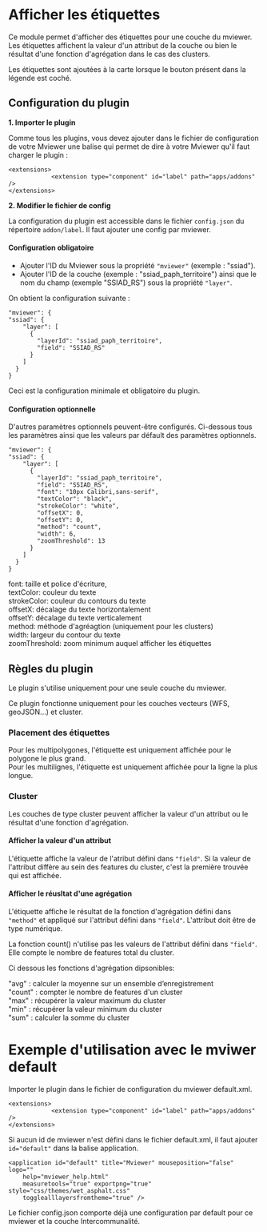 # Afficher les étiquettes

Ce module permet d'afficher des étiquettes pour une couche du mviewer. Les étiquettes affichent la valeur d'un attribut de la couche ou bien le résultat d'une fonction d'agrégation dans le cas des clusters.

Les étiquettes sont ajoutées à la carte lorsque le bouton présent dans la légende est coché.

## Configuration du plugin

**1. Importer le plugin**

Comme tous les plugins, vous devez ajouter dans le fichier de configuration de votre Mviewer une balise qui permet de dire à votre Mviewer qu'il faut charger le plugin :

```
<extensions>
            <extension type="component" id="label" path="apps/addons" />
</extensions>
```

**2. Modifier le fichier de config**

La configuration du plugin est accessible dans le fichier `config.json` du répertoire `addon/label`. Il faut ajouter une config par mviewer.

#### Configuration obligatoire

- Ajouter l'ID du Mviewer sous la propriété `"mviewer"` (exemple : "ssiad").
- Ajouter l'ID de la couche (exemple : "ssiad_paph_territoire") ainsi que le nom du champ (exemple "SSIAD_RS") sous la propriété `"layer"`.

On obtient la configuration suivante :

```
"mviewer": {
"ssiad": {
    "layer": [
      {
        "layerId": "ssiad_paph_territoire",
        "field": "SSIAD_RS"
      }
    ]
  }
}
```

Ceci est la configuration minimale et obligatoire du plugin.

#### Configuration optionnelle

D'autres paramètres optionnels peuvent-être configurés. Ci-dessous tous les paramètres ainsi que les valeurs par défault des paramètres optionnels.

```
"mviewer": {
"ssiad": {
    "layer": [
      {
        "layerId": "ssiad_paph_territoire",
        "field": "SSIAD_RS",
        "font": "10px Calibri,sans-serif",
        "textColor": "black",
        "strokeColor": "white",
        "offsetX": 0,
        "offsetY": 0,
        "method": "count",
        "width": 6,
        "zoomThreshold": 13
      }
    ]
  }
}
```

font: taille et police d'écriture,  
textColor: couleur du texte  
strokeColor: couleur du contours du texte  
offsetX: décalage du texte horizontalement  
offsetY: décalage du texte verticalement  
method: méthode d'agréagtion (uniquement pour les clusters)  
width: largeur du contour du texte  
zoomThreshold: zoom minimum auquel afficher les étiquettes  

## Règles du plugin

Le plugin s'utilise uniquement pour une seule couche du mviewer.

Ce plugin fonctionne uniquement pour les couches vecteurs (WFS, geoJSON...) et cluster.

### Placement des étiquettes

Pour les multipolygones, l'étiquette est uniquement affichée pour le polygone le plus grand.  
Pour les multilignes, l'étiquette est uniquement affichée pour la ligne la plus longue.

### Cluster

Les couches de type cluster peuvent afficher la valeur d'un attribut ou le résultat d'une fonction d'agrégation.

#### Afficher la valeur d'un attribut

L'étiquette affiche la valeur de l'atribut défini dans `"field"`. Si la valeur de l'attribut diffère au sein des features du cluster, c'est la première trouvée qui est affichée.

#### Afficher le réusltat d'une agrégation

L'étiquette affiche le résultat de la fonction d'agrégation défini dans `"method"` et appliqué sur l'attribut défini dans `"field"`. L'attribut doit être de type numérique.

La fonction count() n'utilise pas les valeurs de l'attribut défini dans `"field"`. Elle compte le nombre de features total du cluster.

Ci dessous les fonctions d'agrégation dipsonibles:

"avg" : calculer la moyenne sur un ensemble d’enregistrement  
"count" : compter le nombre de features d'un cluster  
"max" : récupérer la valeur maximum du cluster  
"min" : récupérer la valeur minimum du cluster  
"sum" : calculer la somme du cluster  

# Exemple d'utilisation avec le mviwer default

Importer le plugin dans le fichier de configuration du mviewer default.xml.
```
<extensions>
            <extension type="component" id="label" path="apps/addons" />
</extensions>
```

Si aucun id de mviewer n'est défini dans le fichier default.xml, il faut ajouter `id="default"` dans la balise application.
```
<application id="default" title="Mviewer" mouseposition="false" logo=""
    help="mviewer_help.html"
    measuretools="true" exportpng="true" style="css/themes/wet_asphalt.css"
    togglealllayersfromtheme="true" />
```

Le fichier config.json comporte déjà une configuration par default pour ce mviewer et la couche Intercommunalité.